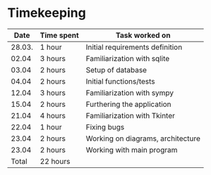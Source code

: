 # Timekeeping

| Date | Time spent | Task worked on |
|------|------------|----------------|
|28.03.| 1 hour     | Initial requirements definition|
|02.04 | 3 hours    | Familiarization with sqlite|
|03.04 | 2 hours    | Setup of database|
|04.04 | 2 hours    | Initial functions/tests|
|12.04 | 3 hours    | Familiarization with sympy|
|15.04 | 2 hours    | Furthering the application|
|21.04 | 4 hours    | Familiarization with Tkinter|
|22.04 | 1 hour     | Fixing bugs|
|23.04 | 2 hours    | Working on diagrams, architecture|
|23.04 | 2 hours    | Working with main program|
|Total | 22 hours   |
